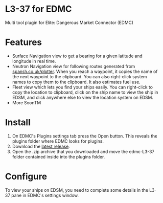 # L3-37 for EDMC
Multi tool plugin for Elite: Dangerous Market Connector (EDMC)

# Features
- Surface Navigation view to get a bearing for a given latitude and longitude in real time.
- Neutron Navigation view for following routes generated from [spansh.co.uk/plotter](https://www.spansh.co.uk/plotter).  When you reach a waypoint, it copies the name of the next waypoint to the clipboard.  You can also right-click system names to copy them to the clipboard.  It also estimates fuel use.
- Fleet view which lets you find your ships easily.  You can right-click to copy the location to clipboard, click on the ship name to view the ship in EDSM, and click anywhere else to view the location system on EDSM.
- More SoonTM

# Install

1. On EDMC's Plugins settings tab press the Open button. This reveals the plugins folder where EDMC looks for plugins.
2. Download the [latest release](https://github.com/WaferMouse/L3-37/releases).
3. Open the .zip archive that you downloaded and move the edmc-L3-37 folder contained inside into the plugins folder.

# Configure

To view your ships on EDSM, you need to complete some details in the L3-37 pane in EDMC's settings window.
